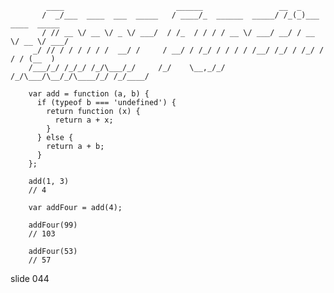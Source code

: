             ____                         ______                 __  _
           /  _/___  ____  ___  _____   / ____/_  ______  _____/ /_(_)___  ____  _____
           / // __ \/ __ \/ _ \/ ___/  / /_  / / / / __ \/ ___/ __/ / __ \/ __ \/ ___/
         _/ // / / / / / /  __/ /     / __/ / /_/ / / / / /__/ /_/ / /_/ / / / (__  )
        /___/_/ /_/_/ /_/\___/_/     /_/    \__,_/_/ /_/\___/\__/_/\____/_/ /_/____/

        var add = function (a, b) {
          if (typeof b === 'undefined') {
            return function (x) {
              return a + x;
            }
          } else {
            return a + b;
          }
        };

        add(1, 3)
        // 4

        var addFour = add(4);

        addFour(99)
        // 103

        addFour(53)
        // 57
















































































slide 044
